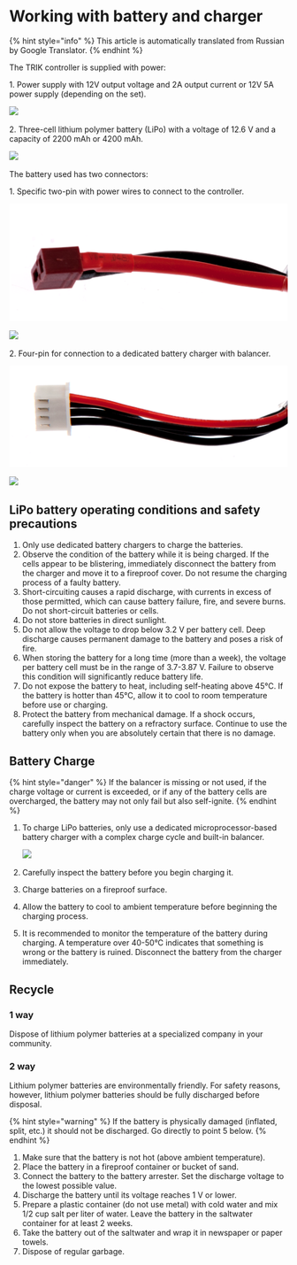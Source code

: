 # Working with battery and charger

{% hint style="info" %}
This article is automatically translated from Russian by Google Translator.
{% endhint %}

The TRIK controller is supplied with power:

1\. Power supply with 12V output voltage and 2A output current or 12V 5A power supply (depending on the set).

![](<../../.gitbook/assets/Блок питания 2А 5А.png>)

2\. Three-cell lithium polymer battery (LiPo) with a voltage of 12.6 V and a capacity of 2200 mAh or 4200 mAh.

![](<../../.gitbook/assets/Аккумулятор 4200\_sm.png>)

The battery used has two connectors:

1\. Specific two-pin with power wires to connect to the controller.

![](<../../.gitbook/assets/Аккумулятор разъем1.png>)

![](<../../.gitbook/assets/Подключение контроллера к аккумулятору\_sm.png>)

2\. Four-pin for connection to a dedicated battery charger with balancer.

![](<../../.gitbook/assets/Аккумулятор разъем2.png>)

![](https://lh4.googleusercontent.com/\_5yCJBm1cJrDE1Jkf0Rd0dLywiVgZOQxoP6XEmsV15ziXvI8gz0s1zYx4NPVt2qHHjNXc8sGI0nvOP97jpbVFqd3kTsElF36G4Duxb1\_76APsclX3tWvWwTEFWdHmRiWrMuxjQ4J)

## LiPo battery operating conditions and safety precautions

1. Only use dedicated battery chargers to charge the batteries.
2. Observe the condition of the battery while it is being charged. If the cells appear to be blistering, immediately disconnect the battery from the charger and move it to a fireproof cover. Do not resume the charging process of a faulty battery.
3. Short-circuiting causes a rapid discharge, with currents in excess of those permitted, which can cause battery failure, fire, and severe burns. Do not short-circuit batteries or cells.
4. Do not store batteries in direct sunlight.
5. Do not allow the voltage to drop below 3.2 V per battery cell. Deep discharge causes permanent damage to the battery and poses a risk of fire.
6. When storing the battery for a long time (more than a week), the voltage per battery cell must be in the range of 3.7-3.87 V. Failure to observe this condition will significantly reduce battery life.
7. Do not expose the battery to heat, including self-heating above 45°C. If the battery is hotter than 45°C, allow it to cool to room temperature before use or charging.
8. Protect the battery from mechanical damage. If a shock occurs, carefully inspect the battery on a refractory surface. Continue to use the battery only when you are absolutely certain that there is no damage.

## Battery Charge

{% hint style="danger" %}
If the balancer is missing or not used, if the charge voltage or current is exceeded, or if any of the battery cells are overcharged, the battery may not only fail but also self-ignite.
{% endhint %}

1.  To charge LiPo batteries, only use a dedicated microprocessor-based battery charger with a complex charge cycle and built-in balancer.

    ![](<../../.gitbook/assets/Зарядное устройство Mini (BC-4S15D)\_sm.png>)
2. Carefully inspect the battery before you begin charging it.
3. Charge batteries on a fireproof surface.
4. Allow the battery to cool to ambient temperature before beginning the charging process.
5. It is recommended to monitor the temperature of the battery during charging. A temperature over 40-50°C indicates that something is wrong or the battery is ruined. Disconnect the battery from the charger immediately.

## Recycle

### 1 way

Dispose of lithium polymer batteries at a specialized company in your community.

### 2 way

Lithium polymer batteries are environmentally friendly. For safety reasons, however, lithium polymer batteries should be fully discharged before disposal.

{% hint style="warning" %}
If the battery is physically damaged (inflated, split, etc.) it should not be discharged. Go directly to point 5 below.
{% endhint %}

1. Make sure that the battery is not hot (above ambient temperature).
2. Place the battery in a fireproof container or bucket of sand.
3. Connect the battery to the battery arrester. Set the discharge voltage to the lowest possible value.
4. Discharge the battery until its voltage reaches 1 V or lower.
5. Prepare a plastic container (do not use metal) with cold water and mix 1/2 cup salt per liter of water. Leave the battery in the saltwater container for at least 2 weeks.
6. Take the battery out of the saltwater and wrap it in newspaper or paper towels.
7. Dispose of regular garbage.
